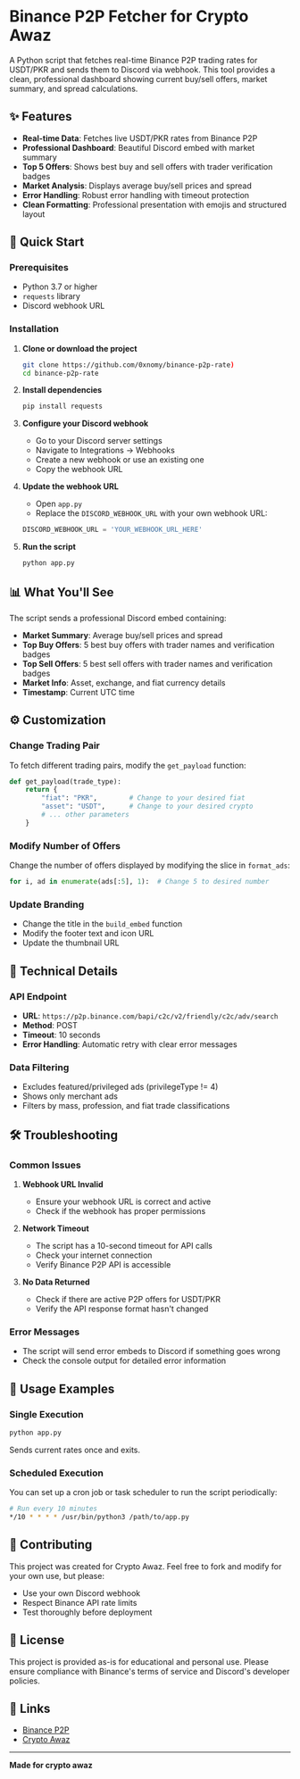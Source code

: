 # Binance P2P Fetcher for Crypto Awaz

A Python script that fetches real-time Binance P2P trading rates for USDT/PKR and sends them to Discord via webhook. This tool provides a clean, professional dashboard showing current buy/sell offers, market summary, and spread calculations.

## ✨ Features

- **Real-time Data**: Fetches live USDT/PKR rates from Binance P2P
- **Professional Dashboard**: Beautiful Discord embed with market summary
- **Top 5 Offers**: Shows best buy and sell offers with trader verification badges
- **Market Analysis**: Displays average buy/sell prices and spread
- **Error Handling**: Robust error handling with timeout protection
- **Clean Formatting**: Professional presentation with emojis and structured layout

## 🚀 Quick Start

### Prerequisites

- Python 3.7 or higher
- `requests` library
- Discord webhook URL

### Installation

1. **Clone or download the project**
   ```bash
   git clone https://github.com/0xnomy/binance-p2p-rate)
   cd binance-p2p-rate
   ```

2. **Install dependencies**
   ```bash
   pip install requests
   ```

3. **Configure your Discord webhook**
   - Go to your Discord server settings
   - Navigate to Integrations → Webhooks
   - Create a new webhook or use an existing one
   - Copy the webhook URL

4. **Update the webhook URL**
   - Open `app.py`
   - Replace the `DISCORD_WEBHOOK_URL` with your own webhook URL:
   ```python
   DISCORD_WEBHOOK_URL = 'YOUR_WEBHOOK_URL_HERE'
   ```

5. **Run the script**
   ```bash
   python app.py
   ```

## 📊 What You'll See

The script sends a professional Discord embed containing:

- **Market Summary**: Average buy/sell prices and spread
- **Top Buy Offers**: 5 best buy offers with trader names and verification badges
- **Top Sell Offers**: 5 best sell offers with trader names and verification badges
- **Market Info**: Asset, exchange, and fiat currency details
- **Timestamp**: Current UTC time

## ⚙️ Customization

### Change Trading Pair
To fetch different trading pairs, modify the `get_payload` function:

```python
def get_payload(trade_type):
    return {
        "fiat": "PKR",        # Change to your desired fiat
        "asset": "USDT",      # Change to your desired crypto
        # ... other parameters
    }
```

### Modify Number of Offers
Change the number of offers displayed by modifying the slice in `format_ads`:

```python
for i, ad in enumerate(ads[:5], 1):  # Change 5 to desired number
```

### Update Branding
- Change the title in the `build_embed` function
- Modify the footer text and icon URL
- Update the thumbnail URL

## 🔧 Technical Details

### API Endpoint
- **URL**: `https://p2p.binance.com/bapi/c2c/v2/friendly/c2c/adv/search`
- **Method**: POST
- **Timeout**: 10 seconds
- **Error Handling**: Automatic retry with clear error messages

### Data Filtering
- Excludes featured/privileged ads (privilegeType != 4)
- Shows only merchant ads
- Filters by mass, profession, and fiat trade classifications

## 🛠️ Troubleshooting

### Common Issues

1. **Webhook URL Invalid**
   - Ensure your webhook URL is correct and active
   - Check if the webhook has proper permissions

2. **Network Timeout**
   - The script has a 10-second timeout for API calls
   - Check your internet connection
   - Verify Binance P2P API is accessible

3. **No Data Returned**
   - Check if there are active P2P offers for USDT/PKR
   - Verify the API response format hasn't changed

### Error Messages
- The script will send error embeds to Discord if something goes wrong
- Check the console output for detailed error information

## 📝 Usage Examples

### Single Execution
```bash
python app.py
```
Sends current rates once and exits.

### Scheduled Execution
You can set up a cron job or task scheduler to run the script periodically:

```bash
# Run every 10 minutes
*/10 * * * * /usr/bin/python3 /path/to/app.py
```

## 🤝 Contributing

This project was created for Crypto Awaz. Feel free to fork and modify for your own use, but please:

- Use your own Discord webhook
- Respect Binance API rate limits
- Test thoroughly before deployment

## 📄 License

This project is provided as-is for educational and personal use. Please ensure compliance with Binance's terms of service and Discord's developer policies.

## 🔗 Links

- [Binance P2P](https://p2p.binance.com/)
- [Crypto Awaz](https://cryptoawaz.com)

---

**Made for crypto awaz** 
